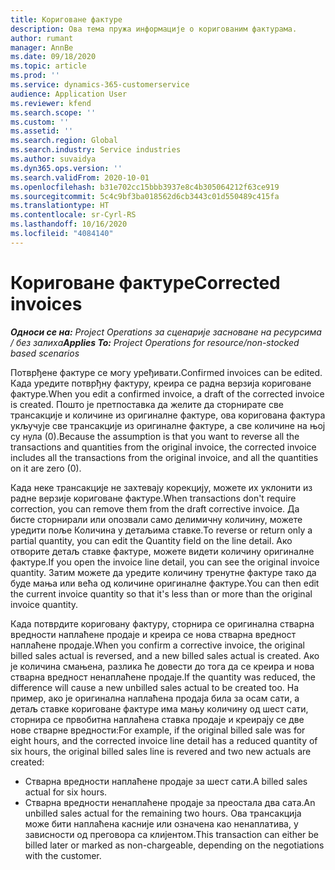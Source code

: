 ```yaml
---
title: Кориговане фактуре
description: Ова тема пружа информације о коригованим фактурама.
author: rumant
manager: AnnBe
ms.date: 09/18/2020
ms.topic: article
ms.prod: ''
ms.service: dynamics-365-customerservice
audience: Application User
ms.reviewer: kfend
ms.search.scope: ''
ms.custom: ''
ms.assetid: ''
ms.search.region: Global
ms.search.industry: Service industries
ms.author: suvaidya
ms.dyn365.ops.version: ''
ms.search.validFrom: 2020-10-01
ms.openlocfilehash: b31e702cc15bbb3937e8c4b305064212f63ce919
ms.sourcegitcommit: 5c4c9bf3ba018562d6cb3443c01d550489c415fa
ms.translationtype: HT
ms.contentlocale: sr-Cyrl-RS
ms.lasthandoff: 10/16/2020
ms.locfileid: "4084140"
---
```

# <a name="corrected-invoices"></a><span data-ttu-id="3490c-103">Кориговане фактуре</span><span class="sxs-lookup"><span data-stu-id="3490c-103">Corrected invoices</span></span>

<span data-ttu-id="3490c-104">_**Односи се на:** Project Operations за сценарије засноване на ресурсима / без залиха_</span><span class="sxs-lookup"><span data-stu-id="3490c-104">_**Applies To:** Project Operations for resource/non-stocked based scenarios_</span></span>

<span data-ttu-id="3490c-105">Потврђене фактуре се могу уређивати.</span><span class="sxs-lookup"><span data-stu-id="3490c-105">Confirmed invoices can be edited.</span></span> <span data-ttu-id="3490c-106">Када уредите потврђну фактуру, креира се радна верзија кориговане фактуре.</span><span class="sxs-lookup"><span data-stu-id="3490c-106">When you edit a confirmed invoice, a draft of the corrected invoice is created.</span></span> <span data-ttu-id="3490c-107">Пошто је претпоставка да желите да сторнирате све трансакције и количине из оригиналне фактуре, ова коригована фактура укључује све трансакције из оригиналне фактуре, а све количине на њој су нула (0).</span><span class="sxs-lookup"><span data-stu-id="3490c-107">Because the assumption is that you want to reverse all the transactions and quantities from the original invoice, the corrected invoice includes all the transactions from the original invoice, and all the quantities on it are zero (0).</span></span>

<span data-ttu-id="3490c-108">Када неке трансакције не захтевају корекцију, можете их уклонити из радне верзије кориговане фактуре.</span><span class="sxs-lookup"><span data-stu-id="3490c-108">When transactions don't require correction, you can remove them from the draft corrective invoice.</span></span> <span data-ttu-id="3490c-109">Да бисте сторнирали или опозвали само делимичну количину, можете уредити поље Количина у детаљима ставке.</span><span class="sxs-lookup"><span data-stu-id="3490c-109">To reverse or return only a partial quantity, you can edit the Quantity field on the line detail.</span></span> <span data-ttu-id="3490c-110">Ако отворите детаљ ставке фактуре, можете видети количину оригиналне фактуре.</span><span class="sxs-lookup"><span data-stu-id="3490c-110">If you open the invoice line detail, you can see the original invoice quantity.</span></span> <span data-ttu-id="3490c-111">Затим можете да уредите количину тренутне фактуре тако да буде мања или већа од количине оригиналне фактуре.</span><span class="sxs-lookup"><span data-stu-id="3490c-111">You can then edit the current invoice quantity so that it's less than or more than the original invoice quantity.</span></span>

<span data-ttu-id="3490c-112">Када потврдите кориговану фактуру, сторнира се оригинална стварна вредности наплаћене продаје и креира се нова стварна вредност наплаћене продаје.</span><span class="sxs-lookup"><span data-stu-id="3490c-112">When you confirm a corrective invoice, the original billed sales actual is reversed, and a new billed sales actual is created.</span></span> <span data-ttu-id="3490c-113">Ако је количина смањена, разлика ће довести до тога да се креира и нова стварна вредност ненаплаћене продаје.</span><span class="sxs-lookup"><span data-stu-id="3490c-113">If the quantity was reduced, the difference will cause a new unbilled sales actual to be created too.</span></span> <span data-ttu-id="3490c-114">На пример, ако је оригинална наплаћена продаја била за осам сати, а детаљ ставке кориговане фактуре има мању количину од шест сати, сторнира се првобитна наплаћена ставка продаје и креирају се две нове стварне вредности:</span><span class="sxs-lookup"><span data-stu-id="3490c-114">For example, if the original billed sale was for eight hours, and the corrected invoice line detail has a reduced quantity of six hours, the original billed sales line is revered and two new actuals are created:</span></span>

- <span data-ttu-id="3490c-115">Стварна вредности наплаћене продаје за шест сати.</span><span class="sxs-lookup"><span data-stu-id="3490c-115">A billed sales actual for six hours.</span></span>
- <span data-ttu-id="3490c-116">Стварна вредности ненаплаћене продаје за преостала два сата.</span><span class="sxs-lookup"><span data-stu-id="3490c-116">An unbilled sales actual for the remaining two hours.</span></span> <span data-ttu-id="3490c-117">Ова трансакција може бити наплаћена касније или означена као ненаплатива, у зависности од преговора са клијентом.</span><span class="sxs-lookup"><span data-stu-id="3490c-117">This transaction can either be billed later or marked as non-chargeable, depending on the negotiations with the customer.</span></span>
